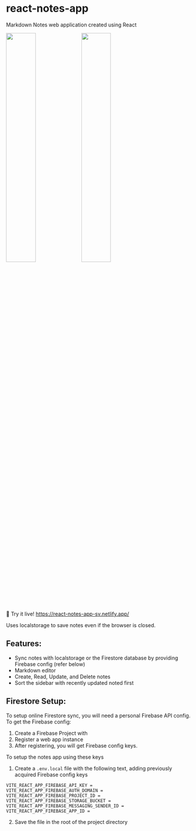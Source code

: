 # react-notes-app

Markdown Notes web application created using React
<p float="left">
  <img src="https://github.com/sanketvagal/react-notes-app/assets/20254776/25a8eeb3-e7e6-41ff-8ffa-699d58d01b6b" width=40% />
  <img src="https://github.com/sanketvagal/react-notes-app/assets/20254776/1cf76ee4-6494-4c9a-a777-808cfcc548a5" width=40% /> 
</p>


🚀 Try it live!  https://react-notes-app-sv.netlify.app/

Uses localstorage to save notes even if the browser is closed.

## Features:
- Sync notes with localstorage or the Firestore database by providing Firebase config (refer below)
- Markdown editor
- Create, Read, Update, and Delete notes
- Sort the sidebar with recently updated noted first

## Firestore Setup:

To setup online Firestore sync, you will need a personal Firebase API config. 
To get the Firebase config:
1. Create a Firebase Project with
2. Register a web app instance
3. After registering, you will get Firebase config keys.

To setup the notes app using these keys 
1. Create a ```.env.local``` file with the following text, adding previously acquired Firebase config keys
```
VITE_REACT_APP_FIREBASE_API_KEY = 
VITE_REACT_APP_FIREBASE_AUTH_DOMAIN = 
VITE_REACT_APP_FIREBASE_PROJECT_ID = 
VITE_REACT_APP_FIREBASE_STORAGE_BUCKET = 
VITE_REACT_APP_FIREBASE_MESSAGING_SENDER_ID = 
VITE_REACT_APP_FIREBASE_APP_ID =
```
2. Save the file in the root of the project directory
